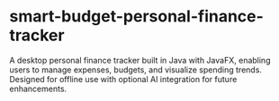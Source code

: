# smart-budget-personal-finance-tracker
A desktop personal finance tracker built in Java with JavaFX, enabling users to manage expenses, budgets, and visualize spending trends. Designed for offline use with optional AI integration for future enhancements.
